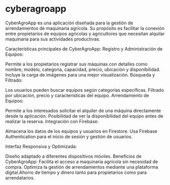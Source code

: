 # cyberagroapp

CyberAgroApp es una aplicación diseñada para la gestión de arrendamientos de maquinaria agrícola. Su propósito es facilitar la conexión entre propietarios de equipos agrícolas y agricultores que necesitan alquilar maquinaria para sus actividades productivas.

Características principales de CyberAgroApp:
Registro y Administración de Equipos:

Permite a los propietarios registrar sus máquinas con detalles como nombre, modelo, categoría, capacidad, precio, ubicación y disponibilidad.
Incluye la carga de imágenes para una mejor visualización.
Búsqueda y Filtrado:

Los usuarios pueden buscar equipos según categorías específicas.
Filtrado por ubicación, precio y características del equipo.
Arrendamiento de Equipos:

Permite a los interesados solicitar el alquiler de una máquina directamente desde la aplicación.
Posibilidad de ver la disponibilidad del equipo antes de realizar la reserva.
Integración con Firebase:

Almacena los datos de los equipos y usuarios en Firestore.
Usa Firebase Authentication para el inicio de sesión y gestión de usuarios.

Interfaz Responsiva y Optimizada:

Diseño adaptado a diferentes dispositivos móviles.
Beneficios de CyberAgroApp:
Facilita el acceso a maquinaria agrícola sin necesidad de compra. Optimiza la gestión de arrendamientos mediante una plataforma digital.Ahorro de tiempo y dinero tanto para propietarios como para arrendatarios.

